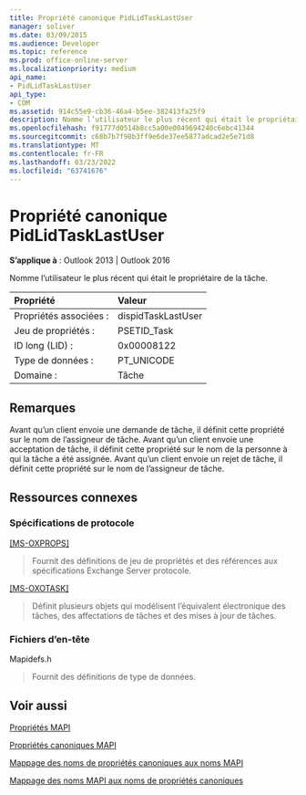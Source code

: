 ```yaml
---
title: Propriété canonique PidLidTaskLastUser
manager: soliver
ms.date: 03/09/2015
ms.audience: Developer
ms.topic: reference
ms.prod: office-online-server
ms.localizationpriority: medium
api_name:
- PidLidTaskLastUser
api_type:
- COM
ms.assetid: 914c55e9-cb36-46a4-b5ee-382413fa25f9
description: Nomme l’utilisateur le plus récent qui était le propriétaire de la tâche. Avant qu’un client envoie une demande de tâche, une acceptation ou un rejet, il définit cette propriété.
ms.openlocfilehash: f91777d0514b8cc5a00e0049694240c6ebc41344
ms.sourcegitcommit: c68b7b7f98b3ff9e6de37ee5877adcad2e5e71d8
ms.translationtype: MT
ms.contentlocale: fr-FR
ms.lasthandoff: 03/23/2022
ms.locfileid: "63741676"
---
```

# <a name="pidlidtasklastuser-canonical-property"></a>Propriété canonique PidLidTaskLastUser

  
  
**S’applique à** : Outlook 2013 | Outlook 2016 
  
Nomme l’utilisateur le plus récent qui était le propriétaire de la tâche.
  
|Propriété |Valeur |
|:-----|:-----|
|Propriétés associées :  <br/> |dispidTaskLastUser  <br/> |
|Jeu de propriétés :  <br/> |PSETID_Task  <br/> |
|ID long (LID) :  <br/> |0x00008122  <br/> |
|Type de données :  <br/> |PT_UNICODE  <br/> |
|Domaine :  <br/> |Tâche  <br/> |
   
## <a name="remarks"></a>Remarques

Avant qu’un client envoie une demande de tâche, il définit cette propriété sur le nom de l’assigneur de tâche. Avant qu’un client envoie une acceptation de tâche, il définit cette propriété sur le nom de la personne à qui la tâche a été assignée. Avant qu’un client envoie un rejet de tâche, il définit cette propriété sur le nom de l’assigneur de tâche.
  
## <a name="related-resources"></a>Ressources connexes

### <a name="protocol-specifications"></a>Spécifications de protocole

[[MS-OXPROPS]](https://msdn.microsoft.com/library/f6ab1613-aefe-447d-a49c-18217230b148%28Office.15%29.aspx)
  
> Fournit des définitions de jeu de propriétés et des références aux spécifications Exchange Server protocole.
    
[[MS-OXOTASK]](https://msdn.microsoft.com/library/55600ec0-6195-4730-8436-59c7931ef27e%28Office.15%29.aspx)
  
> Définit plusieurs objets qui modélisent l’équivalent électronique des tâches, des affectations de tâches et des mises à jour de tâches.
    
### <a name="header-files"></a>Fichiers d’en-tête

Mapidefs.h
  
> Fournit des définitions de type de données.
    
## <a name="see-also"></a>Voir aussi



[Propriétés MAPI](mapi-properties.md)
  
[Propriétés canoniques MAPI](mapi-canonical-properties.md)
  
[Mappage des noms de propriétés canoniques aux noms MAPI](mapping-canonical-property-names-to-mapi-names.md)
  
[Mappage des noms MAPI aux noms de propriétés canoniques](mapping-mapi-names-to-canonical-property-names.md)


